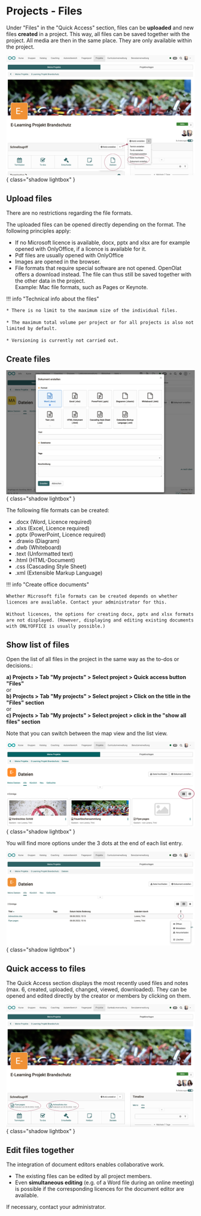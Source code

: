 # Projects - Files

Under "Files" in the "Quick Access" section, files can be **uploaded** and new files **created** in a project. This way, all files can be saved together with the project. All media are then in the same place.  They are only available within the project.

![projekte_datei_erstellen_hochladen_v1_de.png](assets/projekte_datei_erstellen_hochladen_v1_de.png){ class="shadow lightbox" }

## Upload files

There are no restrictions regarding the file formats.

The uploaded files can be opened directly depending on the format. 
The following principles apply:

- If no Microsoft licence is available, docx, pptx and xlsx are for example opened with OnlyOffice, if a licence is available for it.
- Pdf files are usually opened with OnlyOffice
- Images are opened in the browser.
- File formats that require special software are not opened. OpenOlat offers a download instead. The file can thus still be saved together with the other data in the project.<br>Example: Mac file formats, such as Pages or Keynote.


!!! info "Technical info about the files"

    * There is no limit to the maximum size of the individual files.
    
    * The maximum total volume per project or for all projects is also not limited by default.

    * Versioning is currently not carried out.
 



## Create files

![projekte_dateien_dokument_erstellen_v1_de.png](assets/projekte_dateien_dokument_erstellen_v1_de.png){ class="shadow lightbox" }

The following file formats can be created:

* .docx (Word, Licence required)
* .xlxs (Excel, Licence required)
* .pptx (PowerPoint, Licence required)
* .drawio (Diagram)
* .dwb (Whiteboard)
* .text (Unformatted text)
* .html (HTML-Document)
* .css (Cascading Style Sheet)
* .xml (Extensible Markup Language)


!!! info "Create office documents"

    Whether Microsoft file formats can be created depends on whether licences are available. Contact your administrator for this.
    
    Without licences, the options for creating docx, pptx and xlsx formats are not displayed. (However, displaying and editing existing documents with ONLYOFFICE is usually possible.)


## Show list of files

Open the list of all files in the project in the same way as the to-dos or decisions.: 

**a) Projects > Tab "My projects" > Select project > Quick access button "Files"**<br>
or<br>
**b) Projects > Tab "My projects" > Select project > Click on the title in the "Files" section**<br>
or<br>
**c) Projects > Tab "My projects" > Select project > click in the "show all files" section**

Note that you can switch between the map view and the list view.  

![projekte_dateien_kartenansicht_v1_de.png](assets/projekte_dateien_kartenansicht_v1_de.png){ class="shadow lightbox" }

You will find more options under the 3 dots at the end of each list entry.

![projekte_dateien_liste_v1_de.png](assets/projekte_dateien_liste_v1_de.png){ class="shadow lightbox" }



## Quick access to files 

The Quick Access section displays the most recently used files and notes (max. 6, created, uploaded, changed, viewed, downloaded). They can be opened and edited directly by the creator or members by clicking on them.

![projekte_dateien_schnellzugriff_v1_de.png](assets/projekte_dateien_schnellzugriff_v1_de.png){ class="shadow lightbox" }


## Edit files together 

The integration of document editors enables collaborative work.

* The existing files can be edited by all project members.
* Even **simultaneous editing** (e.g. of a Word file during an online meeting) is possible if the corresponding licences for the document editor are available.

If necessary, contact your administrator.